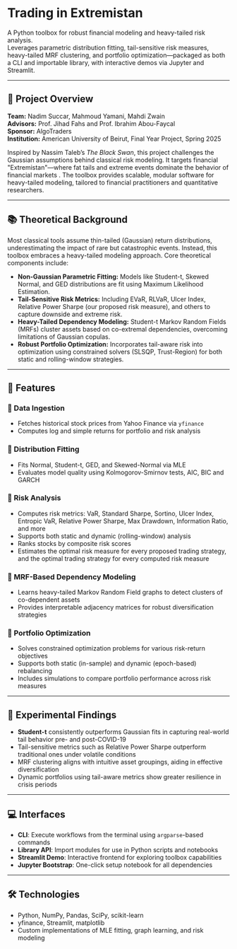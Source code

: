 
# Trading in Extremistan

A Python toolbox for robust financial modeling and heavy-tailed risk analysis.  
Leverages parametric distribution fitting, tail-sensitive risk measures, heavy-tailed MRF clustering, and portfolio optimization—packaged as both a CLI and importable library, with interactive demos via Jupyter and Streamlit.

---

## 📘 Project Overview

**Team:**  Nadim Succar, Mahmoud Yamani, Mahdi Zwain <br/>
**Advisors:** Prof. Jihad Fahs and Prof. Ibrahim Abou-Faycal  
**Sponsor:** AlgoTraders  
**Institution:** American University of Beirut, Final Year Project, Spring 2025  

Inspired by Nassim Taleb’s _The Black Swan_, this project challenges the Gaussian assumptions behind classical risk modeling. It targets financial "Extremistan"—where fat tails and extreme events dominate the behavior of financial markets . The toolbox provides scalable, modular software for heavy-tailed modeling, tailored to financial practitioners and quantitative researchers.

---

## 📚 Theoretical Background

Most classical tools assume thin-tailed (Gaussian) return distributions, underestimating the impact of rare but catastrophic events. Instead, this toolbox embraces a heavy-tailed modeling approach. Core theoretical components include:

- **Non-Gaussian Parametric Fitting:** Models like Student-t, Skewed Normal, and GED distributions are fit using Maximum Likelihood Estimation.
- **Tail-Sensitive Risk Metrics:** Including EVaR, RLVaR, Ulcer Index, Relative Power Sharpe (our proposed risk measure), and others to capture downside and extreme risk.
- **Heavy-Tailed Dependency Modeling:** Student-t Markov Random Fields (MRFs) cluster assets based on co-extremal dependencies, overcoming limitations of Gaussian copulas.
- **Robust Portfolio Optimization:** Incorporates tail-aware risk into optimization using constrained solvers (SLSQP, Trust-Region) for both static and rolling-window strategies.

---

## 🚀 Features

### 🔹 Data Ingestion
- Fetches historical stock prices from Yahoo Finance via `yfinance`
- Computes log and simple returns for portfolio and risk analysis

### 🔹 Distribution Fitting
- Fits Normal, Student-t, GED, and Skewed-Normal via MLE
- Evaluates model quality using Kolmogorov-Smirnov tests, AIC, BIC and GARCH

### 🔹 Risk Analysis
- Computes risk metrics: VaR, Standard Sharpe, Sortino, Ulcer Index, Entropic VaR, Relative Power Sharpe, Max Drawdown, Information Ratio, and more
- Supports both static and dynamic (rolling-window) analysis
- Ranks stocks by composite risk scores
- Estimates the optimal risk measure for every proposed trading strategy, and the optimal trading strategy for every computed risk measure

### 🔹 MRF-Based Dependency Modeling
- Learns heavy-tailed Markov Random Field graphs to detect clusters of co-dependent assets
- Provides interpretable adjacency matrices for robust diversification strategies

### 🔹 Portfolio Optimization
- Solves constrained optimization problems for various risk-return objectives
- Supports both static (in-sample) and dynamic (epoch-based) rebalancing
- Includes simulations to compare portfolio performance across risk measures

---

## 🧪 Experimental Findings

- **Student-t** consistently outperforms Gaussian fits in capturing real-world tail behavior pre- and post-COVID-19
- Tail-sensitive metrics such as Relative Power Sharpe outperform traditional ones under volatile conditions
- MRF clustering aligns with intuitive asset groupings, aiding in effective diversification
- Dynamic portfolios using tail-aware metrics show greater resilience in crisis periods

---

## 💻 Interfaces

- **CLI**: Execute workflows from the terminal using `argparse`-based commands
- **Library API**: Import modules for use in Python scripts and notebooks
- **Streamlit Demo**: Interactive frontend for exploring toolbox capabilities
- **Jupyter Bootstrap**: One-click setup notebook for all dependencies

---

## 🛠️ Technologies

- Python, NumPy, Pandas, SciPy, scikit-learn
- yfinance, Streamlit, matplotlib
- Custom implementations of MLE fitting, graph learning, and risk modeling
